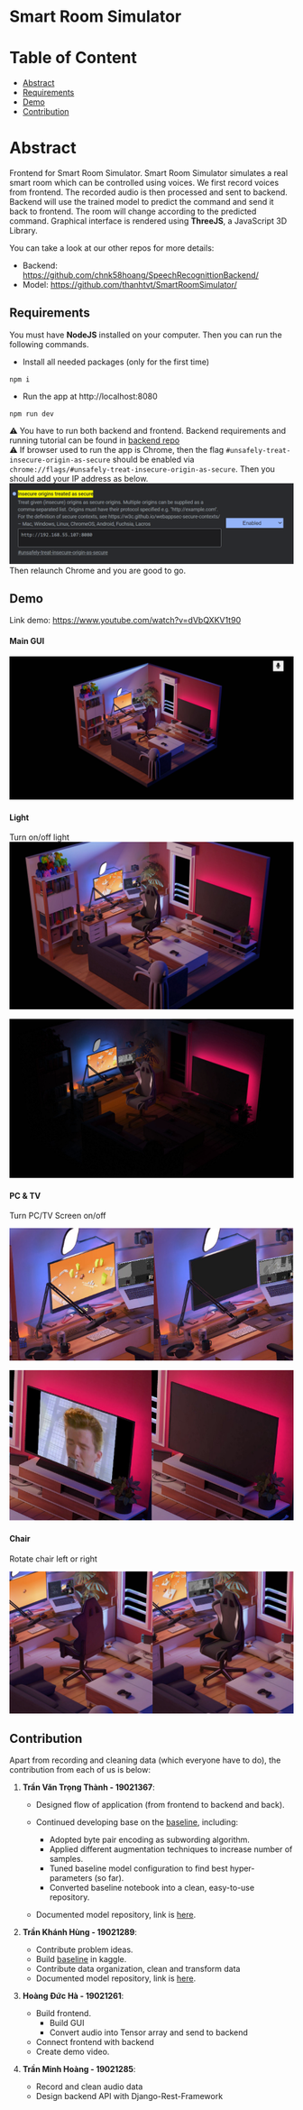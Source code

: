 # Smart Room Simulator

# Table of Content

- [Abstract](#abstract)
- [Requirements](#requirements)
- [Demo](#demo)
- [Contribution](#contribution)

# Abstract

Frontend for Smart Room Simulator. Smart Room Simulator simulates a real smart room which can be controlled using voices. We first record voices from frontend. The recorded audio is then processed and sent to backend. Backend will use the trained model to predict the command and send it back to frontend. The room will change according to the predicted command. Graphical interface is rendered using **ThreeJS**, a JavaScript 3D Library.

You can take a look at our other repos for more details:

- Backend: https://github.com/chnk58hoang/SpeechRecognittionBackend/
- Model: https://github.com/thanhtvt/SmartRoomSimulator/

## Requirements

You must have **NodeJS** installed on your computer. Then you can run the following commands.

- Install all needed packages (only for the first time)

```
npm i
```

- Run the app at http://localhost:8080

```
npm run dev
```

:warning: You have to run both backend and frontend. Backend requirements and running tutorial can be found in [backend repo](https://github.com/chnk58hoang/SpeechRecognittionBackend/)  
:warning: If browser used to run the app is Chrome, then the flag `#unsafely-treat-insecure-origin-as-secure` should be enabled via `chrome://flags/#unsafely-treat-insecure-origin-as-secure`. Then you should add your IP address as below.  
![add ip](/demo/addIP.png)  
Then relaunch Chrome and you are good to go.

## Demo

Link demo: https://www.youtube.com/watch?v=dVbQXKV1t90

#### Main GUI

![](/demo/main.png)

#### Light

Turn on/off light
![light on](/demo/lightOn.jpg)

![light off](/demo/lightOff.jpg)

#### PC & TV

Turn PC/TV Screen on/off

![PC Screen](/demo/pc.jpg)

![TV](/demo/tv.jpg)

#### Chair

Rotate chair left or right

![Rotate chair](/demo/chair.jpg)

## Contribution

Apart from recording and cleaning data (which everyone have to do), the contribution from each of us is below:

1. **Trần Văn Trọng Thành - 19021367**:

   - Designed flow of application (from frontend to backend and back).

   - Continued developing base on the [baseline](https://github.com/thanhtvt/SmartRoomSimulator/blob/main/notebooks/baseline.ipynb), including:

     - Adopted byte pair encoding as subwording algorithm.
     - Applied different augmentation techniques to increase number of samples.
     - Tuned baseline model configuration to find best hyper-parameters (so far).
     - Converted baseline notebook into a clean, easy-to-use repository.

   - Documented model repository, link is [here](https://github.com/thanhtvt/SmartRoomSimulator).

2. **Trần Khánh Hùng - 19021289**:

   - Contribute problem ideas.
   - Build [baseline](https://github.com/thanhtvt/SmartRoomSimulator/blob/main/notebooks/baseline.ipynb) in kaggle.
   - Contribute data organization, clean and transform data
   - Documented model repository, link is [here](https://github.com/thanhtvt/SmartRoomSimulator).

3. **Hoàng Đức Hà - 19021261**:

   - Build frontend.
     - Build GUI
     - Convert audio into Tensor array and send to backend
   - Connect frontend with backend
   - Create demo video.

4. **Trần Minh Hoàng - 19021285**:

   - Record and clean audio data
   - Design backend API with Django-Rest-Framework
